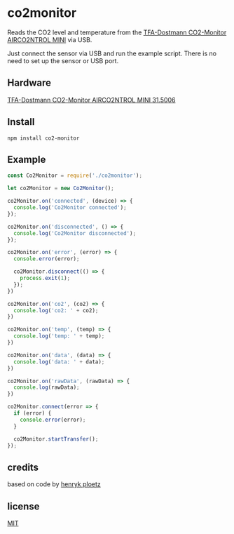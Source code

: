 # co2monitor

Reads the CO2 level and temperature from the [TFA-Dostmann CO2-Monitor AIRCO2NTROL MINI](https://www.tfa-dostmann.de/produkt/co2-monitor-airco2ntrol-mini-31-5006/) via USB.

Just connect the sensor via USB and run the example script. There is no need to set up the sensor or USB port.

## Hardware
[TFA-Dostmann CO2-Monitor AIRCO2NTROL MINI 31.5006](https://www.tfa-dostmann.de/produkt/co2-monitor-airco2ntrol-mini-31-5006/)

## Install
``npm install co2-monitor``

## Example
```javascript
const Co2Monitor = require('./co2monitor');

let co2Monitor = new Co2Monitor();

co2Monitor.on('connected', (device) => {
  console.log('Co2Monitor connected');
});

co2Monitor.on('disconnected', () => {
  console.log('Co2Monitor disconnected');
});

co2Monitor.on('error', (error) => {
  console.error(error);

  co2Monitor.disconnect(() => {
    process.exit(1);
  });
})

co2Monitor.on('co2', (co2) => {
  console.log('co2: ' + co2);
})

co2Monitor.on('temp', (temp) => {
  console.log('temp: ' + temp);
})

co2Monitor.on('data', (data) => {
  console.log('data: ' + data);
})

co2Monitor.on('rawData', (rawData) => {
  console.log(rawData);
})

co2Monitor.connect(error => {
  if (error) {
    console.error(error);
  }

  co2Monitor.startTransfer();
});

```

## credits
based on code by [henryk ploetz](https://hackaday.io/project/5301-reverse-engineering-a-low-cost-usb-co-monitor/log/17909-all-your-base-are-belong-to-us)

## license
[MIT](http://opensource.org/licenses/MIT)
